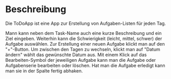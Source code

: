 # Beschreibung

Die ToDoApp ist eine App zur Erstellung von Aufgaben-Listen für jeden Tag.

Mann kann neben dem Task-Name auch eine kurze Beschreibung und ein Ziel eingeben. Weiterhin kann die Schwierigkeit (leicht, mittel, schwer) der Aufgabe auswählen.
Zur Erstellung einer neuen Aufgabe klickt man auf den "+"-Button. Um zwischen den Tagen zu wechseln, klickt man auf "Datum ändern" wählt das gewünschte Datum aus.
Mit einem Klick auf das Bearbeiten-Symbol der jeweiligen Aufgabe kann man die Aufgabe oder Aufgabenserie bearbeiten oder löschen. Hat man die Aufgabe erledigt kann man sie in der Spalte fertig abhaken.
